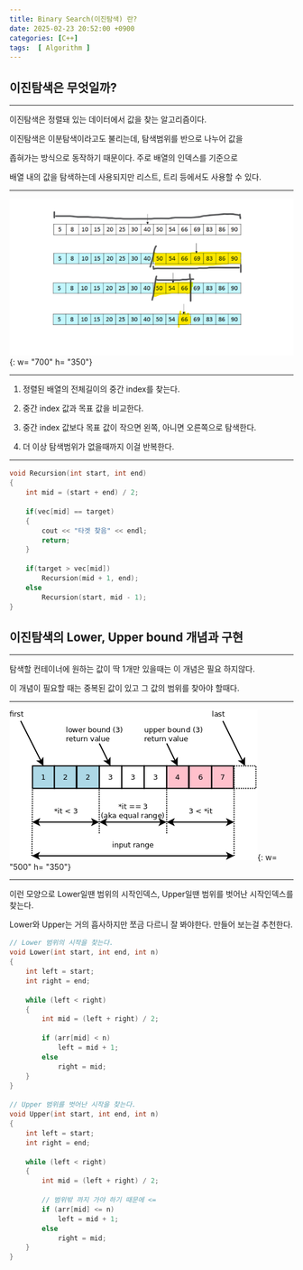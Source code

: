 ```yaml
---
title: Binary Search(이진탐색) 란?
date: 2025-02-23 20:52:00 +0900
categories: [C++]  
tags:  [ Algorithm ]
---
```


## 이진탐색은 무엇일까?
-------------------------------

이진탐색은 정렬돼 있는 데이터에서 값을 찾는 알고리즘이다.

이진탐색은 이분탐색이라고도 불리는데, 탐색범위를 반으로 나누어 값을

좁혀가는 방식으로 동작하기 때문이다. 주로 배열의 인덱스를 기준으로

배열 내의 값을 탐색하는데 사용되지만 리스트, 트리 등에서도 사용할 수 있다.

-------------------------------
![DeskTop View](/assets/img/binarysearch.png){: w= "700" h= "350"}

-------------------------------

1. 정렬된 배열의 전체길이의 중간 index를 찾는다.

2. 중간 index 값과 목표 값을 비교한다.

3. 중간 index 값보다 목표 값이 작으면 왼쪽, 아니면 오른쪽으로 탐색한다.

4. 더 이상 탐색범위가 없을때까지 이걸 반복한다.

-------------------------------

```c++
void Recursion(int start, int end)
{
    int mid = (start + end) / 2;
    
    if(vec[mid] == target)
    {
        cout << "타겟 찾음" << endl;
        return;
    }

    if(target > vec[mid])
        Recursion(mid + 1, end);
    else
        Recursion(start, mid - 1);
}
```

## 이진탐색의 Lower, Upper bound 개념과 구현
--------------------------------------

탐색할 컨테이너에 원하는 값이 딱 1개만 있을때는 이 개념은 필요 하지않다.

이 개념이 필요할 때는 중복된 값이 있고 그 값의 범위를 찾아야 할때다.

-------------------------------
![DeskTop View](/assets/img/lower_upper.png){: w= "500" h= "350"}

--------------------------------

이런 모양으로 Lower일땐 범위의 시작인덱스, Upper일땐 범위를 벗어난 시작인덱스를 찾는다.

Lower와 Upper는 거의 흡사하지만 쪼금 다르니 잘 봐야한다. 만들어 보는걸 추천한다.


```c++
// Lower 범위의 시작을 찾는다.
void Lower(int start, int end, int n)
{
    int left = start;
    int right = end;

    while (left < right)
    {
        int mid = (left + right) / 2;

        if (arr[mid] < n)
            left = mid + 1;
        else
            right = mid;
    }
}

// Upper 범위를 벗어난 시작을 찾는다.
void Upper(int start, int end, int n)
{
    int left = start;
    int right = end;

    while (left < right)
    {
        int mid = (left + right) / 2;

        // 범위밖 까지 가야 하기 때문에 <=
        if (arr[mid] <= n)
            left = mid + 1;
        else
            right = mid;
    }
}
```
